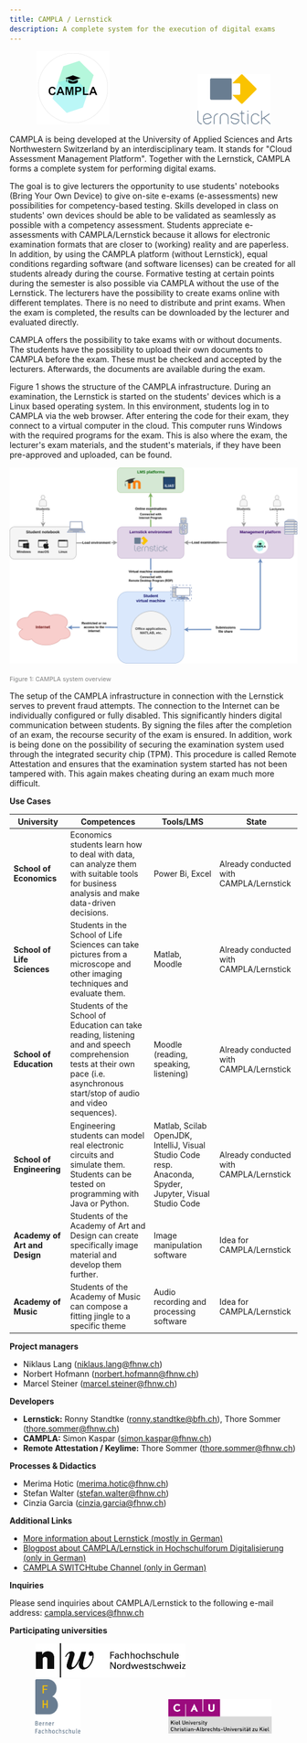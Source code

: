 ```yaml
---
title: CAMPLA / Lernstick
description: A complete system for the execution of digital exams
---
```


 <p align="center">
  <img src="/assets/images/logo-trans-128x128.png" style="margin-right:150px;"/>
  <img src="/assets/images/lernstick_logo.svg" width="128"/>
</p>



CAMPLA is being developed at the University of Applied Sciences and Arts Northwestern Switzerland by an interdisciplinary team. It stands for "Cloud Assessment Management Platform".  Together with the Lernstick, CAMPLA forms a complete system for performing digital exams.


The goal is to give lecturers the opportunity to use students' notebooks (Bring Your Own Device) to give on-site e-exams (e-assessments) new possibilities for competency-based testing. Skills developed in class on students' own devices should be able to be validated as seamlessly as possible with a competency assessment.  Students appreciate e-assessments with CAMPLA/Lernstick because it allows for electronic examination formats that are closer to (working) reality and are paperless. In addition, by using the CAMPLA platform (without Lernstick), equal conditions regarding software (and software licenses) can be created for all students already during the course. Formative testing at certain points during the semester is also possible via CAMPLA without the use of the Lernstick. The lecturers have the possibility to create exams online with different templates. There is no need to distribute and print exams. When the exam is completed, the results can be downloaded by the lecturer and evaluated directly.


CAMPLA offers the possibility to take exams with or without documents. The students have the possibility to upload their own documents to CAMPLA before the exam. These must be checked and accepted by the lecturers. Afterwards, the documents are available during the exam.

Figure 1 shows the structure of the CAMPLA infrastructure. During an examination, the Lernstick is started on the students' devices which is a Linux based operating system. In this environment, students log in to CAMPLA via the web browser. After entering the code for their exam, they connect to a virtual computer in the cloud. This computer runs Windows with the required programs for the exam. This is also where the exam, the lecturer's exam materials, and the student's materials, if they have been pre-approved and uploaded, can be found.

![Figure 1: CAMPLA system overview](/assets/images/studentExaminationSetupEng.png)

<span style="font-size: 8pt;color: gray">Figure 1: CAMPLA system overview</span>


The setup of the CAMPLA infrastructure in connection with the Lernstick serves to prevent fraud attempts. The connection to the Internet can be individually configured or fully disabled. This significantly hinders digital communication between students. By signing the files after the completion of an exam, the recourse security of the exam is ensured. In addition, work is being done on the possibility of securing the examination system used through the integrated security chip (TPM). This procedure is called Remote Attestation and ensures that the examination system started has not been tampered with. This again makes cheating during an exam much more difficult.

**Use Cases**

| University | Competences | Tools/LMS | State |
| ---------- | ------------ | --------- | ----- |
| **School of Economics** | Economics students learn how to deal with data, can analyze them with suitable tools for business analysis and make data-driven decisions. | Power Bi, Excel | Already conducted with CAMPLA/Lernstick |
| **School of Life Sciences** | Students in the School of Life Sciences can take pictures from a microscope and other imaging techniques and evaluate them. | Matlab, Moodle | Already conducted with CAMPLA/Lernstick |
| **School of Education** | Students of the School of Education can take reading, listening and and speech comprehension tests at their own pace (i.e. asynchronous start/stop of audio and video sequences).| Moodle (reading, speaking, listening) | Already conducted with CAMPLA/Lernstick |
| **School of Engineering** | Engineering students can model real electronic circuits and simulate them.  Students can be tested on programming with Java or Python. | Matlab, Scilab  OpenJDK, IntelliJ, Visual Studio Code resp. Anaconda, Spyder, Jupyter, Visual Studio Code | Already conducted with CAMPLA/Lernstick |
| **Academy of Art and Design** | Students of the Academy of Art and Design can create specifically image material and develop them further. | Image manipulation software | Idea for CAMPLA/Lernstick |
| **Academy of Music** | Students of the Academy of Music can compose a fitting jingle to a specific theme | Audio recording and processing software | Idea for CAMPLA/Lernstick |


**Project managers**
- Niklaus Lang (niklaus.lang@fhnw.ch)
- Norbert Hofmann (norbert.hofmann@fhnw.ch)
- Marcel Steiner (marcel.steiner@fhnw.ch)

**Developers**
- **Lernstick:** Ronny Standtke (ronny.standtke@bfh.ch), Thore Sommer (thore.sommer@fhnw.ch)
- **CAMPLA:** Simon Kaspar (simon.kaspar@fhnw.ch)
- **Remote Attestation / Keylime:** Thore Sommer (thore.sommer@fhnw.ch)

**Processes & Didactics**
- Merima Hotic (merima.hotic@fhnw.ch)
- Stefan Walter (stefan.walter@fhnw.ch)
- Cinzia Garcia (cinzia.garcia@fhnw.ch)

**Additional Links**
- [More information about Lernstick (mostly in German)](https://lernstick.ch)
- [Blogpost about CAMPLA/Lernstick in Hochschulforum Digitalisierung (only in German)](https://hochschulforumdigitalisierung.de/de/blog/campla-lernstick)
- [CAMPLA SWITCHtube Channel (only in German)](https://tube.switch.ch/channels/65fa27a6)

**Inquiries**

Please send inquiries about CAMPLA/Lernstick to the following e-mail address:
[campla.services@fhnw.ch](mailto:campla.services@fhnw.ch)

**Participating universities**

 <p align="center">
  <img src="/assets/images/logo-fhnw.jpg" style="margin-right:150px;" height="60" />
  <img src="/assets/images/logo-bfh.png" style="margin-right:150px;" height="95"/>
  <img src="/assets/images/logo-uni-kiel.png" height="60"/>
</p>


